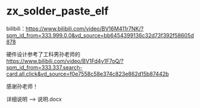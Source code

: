 # zx_solder_paste_elf

bilibili：https://www.bilibili.com/video/BV16M411r7NK/?spm_id_from=333.999.0.0&vd_source=bb6454399136c32d73f392f58605d878

硬件设计参考了工科男孙老师的
https://www.bilibili.com/video/BV1Fd4y1F7oQ/?spm_id_from=333.337.search-card.all.click&vd_source=f0e7558c58e374c823e862d15b87442b

感谢孙老师！

详细说明 --> 说明.docx
